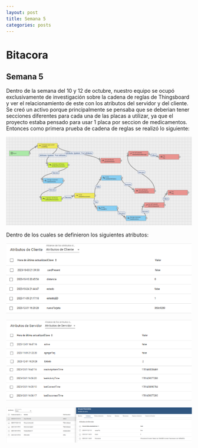 ```yaml
---
layout: post
title: Semana 5
categories: posts
---
```


# Bitacora

## Semana 5

Dentro de la semana del 10 y 12 de octubre, nuestro equipo se ocupó exclusivamente de investigación sobre la cadena de reglas de Thingsboard y ver el relacionamiento de este con los atributos del servidor y del cliente.
Se creó un activo porque principalmente se pensaba que se deberian tener secciones diferentes para cada una de las placas a utilizar, ya que el proyecto estaba pensado para usar 1 placa por seccion de medicamentos.
Entonces como primera prueba de cadena de reglas se realizó lo siguiente:

![Primera](assets/PrimeraCadena.png)  

Dentro de los cuales se definieron los siguientes atributos:  

![Atri1](assets/Atributos1.png)  

![Atri2](assets/Atributos2.png)  

![Atri3](assets/Atributos3.png)  


